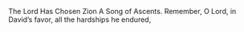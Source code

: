 The Lord Has Chosen Zion A Song of Ascents. Remember, O Lord, in David’s favor, all the hardships he endured,
